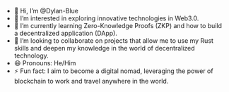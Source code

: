 - 👋 Hi, I’m @Dylan-Blue
- 👀 I’m interested in exploring innovative technologies in Web3.0.
- 🌱 I’m currently learning Zero-Knowledge Proofs (ZKP) and how to build a decentralized application (DApp).
- 💞️ I’m looking to collaborate on projects that allow me to use my Rust skills and deepen my knowledge in the world of decentralized technology.
- 😄 Pronouns: He/Him
- ⚡ Fun fact: I aim to become a digital nomad, leveraging the power of blockchain to work and travel anywhere in the world.

<!---
Dylan-Blue/Dylan-Blue is a ✨ special ✨ repository because its `README.md` (this file) appears on your GitHub profile.
You can click the Preview link to take a look at your changes.
--->

